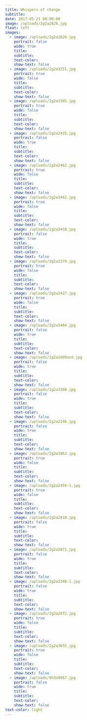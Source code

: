 ```yaml
---
title: Whispers of change
subtitle:
date: 2017-05-21 00:00:00
image: /uploads/2g2a2826.jpg
float: left
images:
  - image: /uploads/2g2a2826.jpg
    portrait: false
    wide: true
    title:
    subtitle:
    text-color:
    show-text: false
  - image: /uploads/2g2a3251.jpg
    portrait: true
    wide: false
    title:
    subtitle:
    text-color:
    show-text: false
  - image: /uploads/2g2a3305.jpg
    portrait: true
    wide: false
    title:
    subtitle:
    text-color:
    show-text: false
  - image: /uploads/2g2a2435.jpg
    portrait: false
    wide: true
    title:
    subtitle:
    text-color:
    show-text: false
  - image: /uploads/2g2a2462.jpg
    portrait: true
    wide: false
    title:
    subtitle:
    text-color:
    show-text: false
  - image: /uploads/2g2a3442.jpg
    portrait: true
    wide: false
    title:
    subtitle:
    text-color:
    show-text: false
  - image: /uploads/2g2a3458.jpg
    portrait: false
    wide: true
    title:
    subtitle:
    text-color:
    show-text: false
  - image: /uploads/2g2a2379.jpg
    portrait: true
    wide: false
    title:
    subtitle:
    text-color:
    show-text: false
  - image: /uploads/2g2a2427.jpg
    portrait: true
    wide: false
    title:
    subtitle:
    text-color:
    show-text: false
  - image: /uploads/2g2a3404.jpg
    portrait: false
    wide: true
    title:
    subtitle:
    text-color:
    show-text: false
  - image: /uploads/2g2a1609asd.jpg
    portrait: false
    wide: true
    title:
    subtitle:
    text-color:
    show-text: false
  - image: /uploads/2g2a3360.jpg
    portrait: false
    wide: true
    title:
    subtitle:
    text-color:
    show-text: false
  - image: /uploads/2g2a2246.jpg
    portrait: false
    wide: true
    title:
    subtitle:
    text-color:
    show-text: false
  - image: /uploads/2g2a3063.jpg
    portrait: true
    wide: false
    title:
    subtitle:
    text-color:
    show-text: false
  - image: /uploads/2g2a2459-1.jpg
    portrait: true
    wide: false
    title:
    subtitle:
    text-color:
    show-text: false
  - image: /uploads/2g2a2810.jpg
    portrait: false
    wide: true
    title:
    subtitle:
    text-color:
    show-text: false
  - image: /uploads/2g2a2871.jpg
    portrait: false
    wide: true
    title:
    subtitle:
    text-color:
    show-text: false
  - image: /uploads/2g2a2348-1.jpg
    portrait: false
    wide: true
    title:
    subtitle:
    text-color:
    show-text: false
  - image: /uploads/2g2a2072.jpg
    portrait: true
    wide: false
    title:
    subtitle:
    text-color:
    show-text: false
  - image: /uploads/2g2a3655.jpg
    portrait: true
    wide: false
    title:
    subtitle:
    text-color:
    show-text: false
  - image: /uploads/0h3a9867.jpg
    portrait: false
    wide: true
    title:
    subtitle:
    text-color:
    show-text: false
text-color: light
---
```



